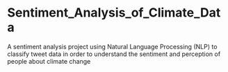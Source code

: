 # Sentiment_Analysis_of_Climate_Data
A sentiment analysis project using Natural Language Processing (NLP) to classify tweet data in order to understand the sentiment and perception of people about climate change
